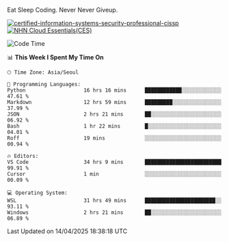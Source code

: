 Eat Sleep Coding.
Never Never Giveup.

[![certified-information-systems-security-professional-cissp](https://github.com/user-attachments/assets/d259884f-7f9a-4d80-a663-6968ead7464a)](https://www.credly.com/badges/f394a010-85a0-450b-9136-8043af01d71c/public_url)
[![NHN Cloud Essentials(CES)](https://github.com/user-attachments/assets/f405dcae-c923-424d-927f-e993bac10fa9)](https://www.nhncloud.com/kr/edu/certification/search)


<!--START_SECTION:waka-->
![Code Time](http://img.shields.io/badge/Code%20Time-4%2C094%20hrs%2030%20mins-blue)

📊 **This Week I Spent My Time On** 

```text
🕑︎ Time Zone: Asia/Seoul

💬 Programming Languages: 
Python                   16 hrs 16 mins      ████████████░░░░░░░░░░░░░   47.61 % 
Markdown                 12 hrs 59 mins      █████████░░░░░░░░░░░░░░░░   37.99 % 
JSON                     2 hrs 21 mins       ██░░░░░░░░░░░░░░░░░░░░░░░   06.92 % 
Bash                     1 hr 22 mins        █░░░░░░░░░░░░░░░░░░░░░░░░   04.01 % 
Roff                     19 mins             ░░░░░░░░░░░░░░░░░░░░░░░░░   00.94 % 

🔥 Editors: 
VS Code                  34 hrs 9 mins       █████████████████████████   99.91 % 
Cursor                   1 min               ░░░░░░░░░░░░░░░░░░░░░░░░░   00.09 % 

💻 Operating System: 
WSL                      31 hrs 49 mins      ███████████████████████░░   93.11 % 
Windows                  2 hrs 21 mins       ██░░░░░░░░░░░░░░░░░░░░░░░   06.89 % 
```


 Last Updated on 14/04/2025 18:38:18 UTC
<!--END_SECTION:waka-->
